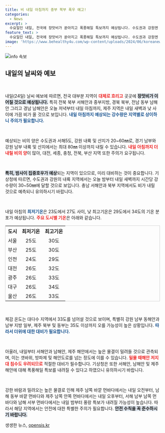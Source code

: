 ```yaml
---
title: 비 내일 아침까지 중부 북부 폭우 예고!
categories:
  - News
excerpt: >
  수요일인 내일, 전국에 장맛비가 쏟아지고 폭풍해일 특보까지 예상됩니다. 수도권과 강원엔 시간당 50mm 이상의 집중호우가 우려되니, 안전에 각별한 주의가 필요합니다!
feature_text: >
  수요일인 내일, 전국에 장맛비가 쏟아지고 폭풍해일 특보까지 예상됩니다. 수도권과 강원엔 시간당 50mm 이상의 집중호우가 우려되니, 안전에 각별한 주의가 필요합니다!
image: 'https://www.behealthy4u.com/wp-content/uploads/2024/06/koreanews.jpg'
---
```


<p><img src="https://www.behealthy4u.com/wp-content/uploads/2024/06/koreanews.jpg" alt="info 속보" /></p>

<h2 data-ke-size="size26">내일의 날씨와 예보</h2>

<p data-ke-size="size16">&nbsp;</p>

<p>내일(24일) 날씨 예보에 따르면, 전국 대부분 지역이 <b><span style="color: #ee2323;">대체로 흐리고</span></b> 곳곳에 <b><span style="background-color: #21538527;">장맛비가 이어질 것으로 예상됩니다.</span></b> 특히 전북 북부 서해안과 중부지방, 경북 북부, 전남 동부 남해안 그리고 경남 남해안은 오늘 저녁부터 내일 아침까지, 제주 지역은 내일 새벽과 낮 사이에 가끔 비가 올 것으로 보입니다. <b><span style="color: #1a5490;">내일 아침까지 예상되는 강수량은 지역별로 상이하니 주의가 필요합니다.</span></b></p>

<p data-ke-size="size16">&nbsp;</p>

<p>예상되는 비의 양은 수도권과 서해5도, 강원 내륙 및 산지가 20~60㎜로, 경기 남부와 강원 남부 내륙 및 산지에서는 최대 80㎜ 이상까지 내릴 수 있습니다. <b><span style="color: #ee2323;">내일 아침까지 더 내릴 비의 양</span></b>이 많아, 대전, 세종, 충청, 전북, 부산 지역 또한 주의가 요구됩니다.</p>

<p data-ke-size="size16">&nbsp;</p>

<p><b><span style="background-color: #21538527;">특히, 밤사이 집중호우가 예상</span></b>되는 지역이 있으므로, 미리 대비하는 것이 중요합니다. 기상청에 따르면, 수도권과 강원의 내륙 지역에서는 오늘 밤부터 내일 새벽까지 시간당 강수량이 30~50㎜에 달할 것으로 보입니다. 충남 서해안과 북부 지역에서도 비가 내릴 것으로 예측되니 유의하시기 바랍니다.</p>

<p data-ke-size="size16">&nbsp;</p>

<p>내일 아침의 <b><span style="color: #1a5490;">최저기온</span></b>은 23도에서 27도 사이, 낮 최고기온은 29도에서 34도의 기온 분포가 예상됩니다. <b><span style="color: #ee2323;">주요 도시별 기온</span></b>은 아래와 같습니다.</p>

<table style="width: 100%; border: 1px solid #ccc; border-collapse: collapse;">
    <tr>
        <th style="text-align: center;">도시</th>
        <th style="text-align: center;">최저기온</th>
        <th style="text-align: center;">최고기온</th>
    </tr>
    <tr>
        <td style="text-align: center;">서울</td>
        <td style="text-align: center;">25도</td>
        <td style="text-align: center;">30도</td>
    </tr>
    <tr>
        <td style="text-align: center;">부산</td>
        <td style="text-align: center;">25도</td>
        <td style="text-align: center;">30도</td>
    </tr>
    <tr>
        <td style="text-align: center;">인천</td>
        <td style="text-align: center;">24도</td>
        <td style="text-align: center;">29도</td>
    </tr>
    <tr>
        <td style="text-align: center;">대전</td>
        <td style="text-align: center;">26도</td>
        <td style="text-align: center;">32도</td>
    </tr>
    <tr>
        <td style="text-align: center;">광주</td>
        <td style="text-align: center;">26도</td>
        <td style="text-align: center;">33도</td>
    </tr>
    <tr>
        <td style="text-align: center;">대구</td>
        <td style="text-align: center;">26도</td>
        <td style="text-align: center;">34도</td>
    </tr>
    <tr>
        <td style="text-align: center;">울산</td>
        <td style="text-align: center;">26도</td>
        <td style="text-align: center;">33도</td>
    </tr>
</table>

<p data-ke-size="size16">&nbsp;</p>

<p>체감 온도는 대다수 지역에서 33도를 넘어설 것으로 보이며, 특별히 강원 남부 동해안과 남부 지방 일부, 제주 북부 및 동부는 35도 이상까지 오를 가능성이 높은 상황입니다. <b><span style="color: #1a5490;">따라서 더위에 대한 대비가 필요합니다.</span></b></p>

<p data-ke-size="size16">&nbsp;</p>

<p>아울러, 내일부터 서해안과 남해안, 제주 해안에서는 높은 물결이 밀려들 것으로 관측되며, 이는 갯바위, 방파제 및 해안도로를 넘는 정도에 이를 수 있습니다. <b><span style="color: #ee2323;">밀물 때해안 저지대 침수도 우려되므로</span></b> 적절한 대비가 필수합니다. 기상청은 또한 서해안, 남해안 및 제주 해안에 대해 폭풍해일 특보를 내려질 수 있다고 하였으니 유의하시기 바랍니다.</p>

<p data-ke-size="size16">&nbsp;</p>

<p>강한 바람과 밀려오는 높은 물결로 인해 제주 남쪽 바깥 먼바다에서는 내일 오전부터, 남해 동부 바깥 먼바다와 제주 남쪽 안쪽 먼바다에서는 내일 오후부터, 서해 남부 남쪽 먼바다와 남해 서부 먼바다에서는 내일 밤부터 풍랑 특보가 내려질 가능성이 높습니다. 따라서 해당 지역에서는 안전에 대한 특별한 주의가 필요합니다. <b><span style="background-color: #21538527;">안전 수칙을 꼭 준수하시기 바랍니다.</span></b></p>
생생한 뉴스, <a href="https://opensis.kr" rel="dofollow">opensis.kr</a>


